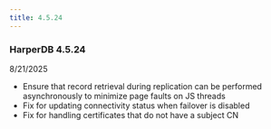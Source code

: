 ```yaml
---
title: 4.5.24
---
```


### HarperDB 4.5.24

8/21/2025

- Ensure that record retrieval during replication can be performed asynchronously to minimize page faults on JS threads
- Fix for updating connectivity status when failover is disabled
- Fix for handling certificates that do not have a subject CN
